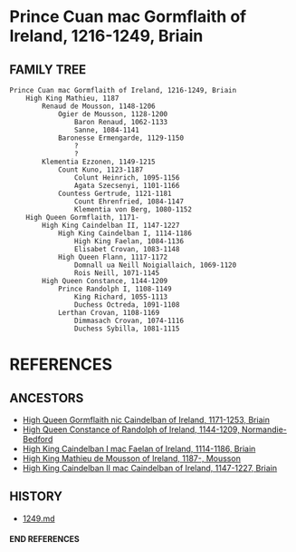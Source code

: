 # Prince Cuan mac Gormflaith of Ireland, 1216-1249, Briain

## FAMILY TREE 
```
Prince Cuan mac Gormflaith of Ireland, 1216-1249, Briain
	High King Mathieu, 1187
		Renaud de Mousson, 1148-1206
			Ogier de Mousson, 1128-1200
				Baron Renaud, 1062-1133
				Sanne, 1084-1141
			Baronesse Ermengarde, 1129-1150
				?
				?
		Klementia Ezzonen, 1149-1215
			Count Kuno, 1123-1187
				Colunt Heinrich, 1095-1156
				Agata Szecsenyi, 1101-1166
			Countess Gertrude, 1121-1181
				Count Ehrenfried, 1084-1147
				Klementia von Berg, 1080-1152
	High Queen Gormflaith, 1171-
		High King Caindelban II, 1147-1227
			High King Caindelban I, 1114-1186
				High King Faelan, 1084-1136
				Elisabet Crovan, 1083-1148
			High Queen Flann, 1117-1172
				Domnall ua Neill Noigiallaich, 1069-1120
				Rois Neill, 1071-1145
		High Queen Constance, 1144-1209
			Prince Randolph I, 1108-1149
				King Richard, 1055-1113
				Duchess Octreda, 1091-1108
			Lerthan Crovan, 1108-1169
				Dimmasach Crovan, 1074-1116
				Duchess Sybilla, 1081-1115

```


# REFERENCES

## ANCESTORS
* [High Queen Gormflaith nic Caindelban of Ireland, 1171-1253, Briain](gormflaith_nic_caindelban_1171.md)
* [High Queen Constance of Randolph of Ireland, 1144-1209, Normandie-Bedford](constance_randolph_1144.md)
* [High King Caindelban I mac Faelan of Ireland, 1114-1186, Briain](caindelban_i_mac_faelan_1114.md)
* [High King Mathieu de Mousson of Ireland, 1187-, Mousson](mathieu_de_mousson_1187.md)
* [High King Caindelban II mac Caindelban of Ireland, 1147-1227, Briain](caindelban_ii_mac_caindelban_1147.md)

## HISTORY
* [1249.md](../h/1249.md)
#### END REFERENCES